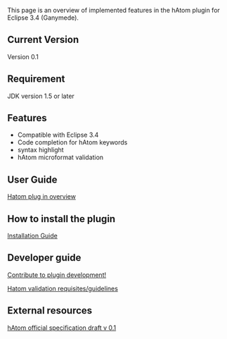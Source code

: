 This page is an overview of implemented features in the hAtom plugin for Eclipse 3.4 (Ganymede).

## Current Version ##
Version 0.1

## Requirement ##

JDK version 1.5 or later

## Features ##

  * Compatible with Eclipse 3.4
  * Code completion for hAtom keywords
  * syntax highlight
  * hAtom microformat validation

## User Guide ##
[Hatom plug in overview](http://code.google.com/p/eclipse-hatom-plugin/wiki/eclipse_plugin_overview)

## How to install the plugin ##
[Installation Guide](http://code.google.com/p/eclipse-hatom-plugin/wiki/plugin_installation)

## Developer guide ##
[Contribute to plugin development!](http://code.google.com/p/eclipse-hatom-plugin/wiki/developer_guide)

[Hatom validation requisites/guidelines](http://code.google.com/p/eclipse-hatom-plugin/wiki/hatom_validation_guidelines)

## External resources ##
[hAtom official specification draft v 0.1](http://microformats.org/wiki/hatom)

![![](http://eclipse-hatom-plugin.googlecode.com/svn/wiki/images/logoPN.jpg)](http://eclipse-hatom-plugin.googlecode.com/svn/wiki/images/logoPN.jpg)